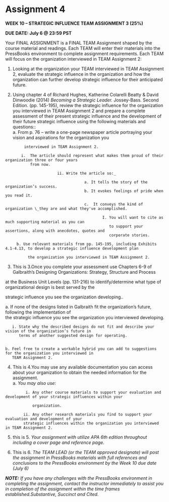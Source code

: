 # Assignment 4

**WEEK 10 – STRATEGIC INFLUENCE TEAM ASSIGNMENT 3 \(25%\)**

**DUE DATE: July 6 @ 23:59 PST**

Your FINAL ASSIGNMENT is a FINAL TEAM Assignment shaped by the course material and readings. Each TEAM will enter their materials into the PressBooks environment to complete assignment requirements. Each TEAM will focus on the organization interviewed in TEAM Assignment 2:

1. Looking at the organization your TEAM interviewed in TEAM Assignment 2, evaluate the strategic influence in the organization and how the organization can further develop strategic influence for their anticipated future.
2. Using chapter 4 of Richard Hughes, Katherine Colarelli Beatty & David Dinwoodie \(2014\) _Becoming a Strategic Leader._ Jossey-Bass. Second Edition. \(pp. 145-195\), review the strategic influence for the organization you interviewed in TEAM Assignment 2 and prepare a complete assessment of their present strategic influence and the development of their future strategic influence using the following materials and questions::  
        a. From p. 76 – write a one-page newspaper article portraying your vision and aspirations for the organization you

   ```
        interviewed in TEAM Assignment 2.
   ```

```
       i.  The article should represent what makes them proud of their organization three or four years 
           from now.

                       ii. Write the article so:_

                                   a. It tells the story of the organization’s success.
                                   b. It evokes feelings of pride when you read it.

                                   c.  It conveys the kind of organization \_they are and what they've accomplished.

                                           I. You will want to cite as much supporting material as you can 
                                              to support your assertions, along with anecdotes, quotes and 
                                              corporate stories.
```

```
     b. Use relevant materials from pp. 145-195, including Exhibits 4.1-4.13, to develop a strategic influence development plan 

          the organization you interviewed in TEAM Assignment 2.
```

3. This is 3.Once you complete your assessment use Chapters 6-9 of Galbraith’s Designing Organizations: Strategy, Structure and Process

at the Business Unit Levels \(pp. 131-216\) to identify/determine what type of organizational design is best served by the

strategic influence you see the organization developing..

a. If none of the designs listed in Galbraith fit the organization’s future, following the implementation of  
      the strategic influence you see the organization you interviewed developing.

```
   i. State why the described designs do not fit and describe your vision of the organization’s future in 
      terms of another suggested design for operating.


b. Feel free to create a workable hybrid you can add to suggestions for the organization you interviewed in 
   TEAM Assignment 2.
```

4. This is 4.You may use any available documentation you can access about your organization to obtain the needed information for the assignment.  
    a. _You may also use:_

```
         i. Any other course materials to support your evaluation and development of your strategic influences within your 

            organization.

        ii. Any other research materials you find to support your evaluation and development of your 
        strategic influences within the organization you interviewed in TEAM Assignment 2.
```

5. this is 5. _Your assignment with utilize APA 6th edition throughout including a cover page and reference page._

6. This is 6. _The TEAM LEAD \(or the TEAM approved designate\) will post the assignment in PressBooks materials with full references and conclusions to the PressBooks environment by the Week 10 due date \(July 6\)_

_**NOTE:** If you have any challenges with the PressBooks environment in completing the assignment, contact the instructor immediately to assist you in completion of the assignment within the time frames established.Substantive, Succinct and Cited._

